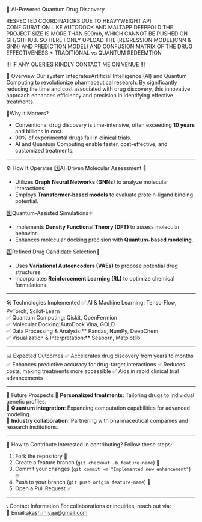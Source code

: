 🌟 AI-Powered Quantum Drug Discovery

RESPECTED COORDINATORS DUE TO HEAVYWEIGHT API CONFIGURATION LIKE AUTODOCK AND MALTAPP DEEPFOLD THE PROJECT SIZE IS MORE THAN 500mb, WHICH CANNOT BE PUSHED ON GIT/GITHUB. SO HERE I ONLY UPLOAD THE (REGRESSION MODEL(CNN & GNN) AND PREDICTION MODEL) AND CONFUSION MATRIX OF THE DRUG EFFECTIVENESS + TRADITIONAL vs QUANTUM REDEEMTION

!!! IF ANY QUERIES KINDLY CONTACT ME ON VENUE !!!


📌 Overview
Our system integratesArtificial Intelligence (AI) and Quantum Computing to revolutionize pharmaceutical research. By significantly reducing the time and cost associated with drug discovery, this innovative approach enhances efficiency and precision in identifying effective treatments.

 🎯Why It Matters?
- Conventional drug discovery is time-intensive, often exceeding **10 years** and billions in cost.
- 90% of experimental drugs fail in clinical trials.
- AI and Quantum Computing enable faster, cost-effective, and customized treatments.

---

⚙️ How It Operates
1️⃣AI-Driven Molecular Assessment 🧬  
   - Utilizes **Graph Neural Networks (GNNs)** to analyze molecular interactions.  
   - Employs **Transformer-based models** to evaluate protein-ligand binding potential.

2️⃣Quantum-Assisted Simulations⚛️  
   - Implements **Density Functional Theory (DFT)** to assess molecular behavior.  
   - Enhances molecular docking precision with **Quantum-based modeling**.

3️⃣Refined Drug Candidate Selection💊  
   - Uses **Variational Autoencoders (VAEs)** to propose potential drug structures.  
   - Incorporates **Reinforcement Learning (RL)** to optimize chemical formulations.

---

🛠️ Technologies Implemented
✅ AI & Machine Learning: TensorFlow, PyTorch, Scikit-Learn  
✅ Quantum Computing: Qiskit, OpenFermion  
✅ Molecular Docking:AutoDock Vina, GOLD  
✅ Data Processing & Analysis:** Pandas, NumPy, DeepChem  
✅ Visualization & Interpretation:** Seaborn, Matplotlib  

---



📊 Expected Outcomes
✅ Accelerates drug discovery from years to months  
✅ Enhances predictive accuracy for drug-target interactions 
✅ Reduces costs, making treatments more accessible 
✅ Aids in rapid clinical trial advancements

---

🚀 Future Prospects
🔹 **Personalized treatments**: Tailoring drugs to individual genetic profiles.  
🔹 **Quantum integration**: Expanding computation capabilities for advanced modeling.  
🔹 **Industry collaboration**: Partnering with pharmaceutical companies and research institutions.

---

🤝 How to Contribute
Interested in contributing? Follow these steps:
1. Fork the repository 📌  
2. Create a feature branch (`git checkout -b feature-name`) 🌟  
3. Commit your changes (`git commit -m "Implemented new enhancement"`) 🔥  
4. Push to your branch (`git push origin feature-name`) 🚀  
5. Open a Pull Request ✅  

---

📞 Contact Information
For collaborations or inquiries, reach out via:  
📩 Email:akash.iniyaa@gmail.com  



